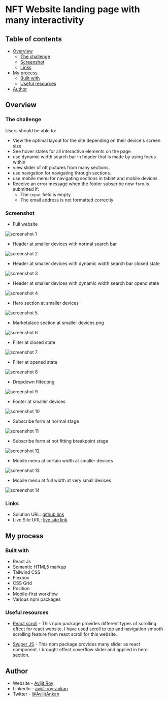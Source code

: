 # NFT Website landing page with many interactivity

## Table of contents

- [Overview](#overview)
  - [The challenge](#the-challenge)
  - [Screenshot](#screenshot)
  - [Links](#links)
- [My process](#my-process)
  - [Built with](#built-with)
  - [Useful resources](#useful-resources)
- [Author](#author)

## Overview

### The challenge

Users should be able to:

- View the optimal layout for the site depending on their device's screen size
- See hover states for all interactive elements on the page
- use dynamic width search bar in header that is made by using focus-within
- view slider of nft pictures from many sections.
- use navigation for navigating through sections.
- use mobile menu for navigating sections in tablet and mobile devices.
- Receive an error message when the footer subscribe now `form` is submitted if:
  - The `input` field is empty
  - The email address is not formatted correctly

### Screenshot

- Full website

![screenshot 1](./src/assets/screenshots/Website%20full%20page.png)

- Header at smaller devices with normal search bar

![screenshot 2](./src/assets//screenshots/Header%20at%20smaller%20devices%20with%20normal%20search%20bar.png)

- Header at smaller devices with dynamic width search bar closed state

![screenshot 3](./src/assets/screenshots/Header%20at%20smaller%20devices%20with%20dynamic%20width%20search%20bar%20closed%20state.png)

- Header at smaller devices with dynamic width search bar opend state

![screenshot 4](./src/assets/screenshots/Header%20at%20smaller%20devices%20with%20dynamic%20width%20search%20bar%20opend%20state.png)

- Hero section at smaller devices

![screenshot 5](./src/assets/screenshots/Hero%20section%20at%20smaller%20devices.png)

- Marketplace section at smaller devices.png

![screenshot 6](./src/assets/screenshots/Marketplace%20section%20at%20smaller%20devices.png)

- Filter at closed state

![screenshot 7](./src/assets/screenshots/Filter%20at%20closed%20state.png)

- Filter at opened state

![screenshot 8](./src/assets/screenshots/Filter%20at%20opend%20state.png)

- Dropdown filter.png

![screenshot 9](./src/assets/screenshots/Dropdown%20filter.png)

- Footer at smaller devices

![screenshot 10](./src/assets/screenshots/Footer%20at%20smaller%20devices.png)

- Subscribe form at normal stage

![screenshot 11](./src/assets/screenshots/Subscribe%20form%20at%20normal%20stage.png)

- Subscribe form at not fitting breakpoint stage

![screenshot 12](./src/assets/screenshots/Subscribe%20form%20at%20not%20fitting%20breakpoint%20stage.png)

- Mobile menu at certain width at smaller devices

![screenshot 13](./src/assets/screenshots/Mobile%20menu%20at%20certain%20width%20at%20smaller%20devices.png)

- Mobile menu at full width at very small devices

![screenshot 14](./src/assets/screenshots/Mobile%20menu%20at%20full%20width%20at%20very%20small%20devices.png)

### Links

- Solution URL: [github link](https://github.com/ankan-782/manage-landing-page-html-css-javascript)
- Live Site URL: [live site link](https://manage-landing-page-rav.netlify.app)

## My process

### Built with

- React Js
- Semantic HTML5 markup
- Tailwind CSS
- Flexbox
- CSS Grid
- Position
- Mobile-first workflow
- Various npm packages

### Useful resources

- [React scroll](https://andy-bell.co.uk/a-modern-css-reset/) - This npm package provides different types of scrolling effect for react website. I have used scroll to top and navigation smooth scrolling feature from react scroll for this website.

- [Swiper JS](https://swiperjs.com/react) - This npm package provides many slider as react component. I brought effect coverflow slider and applied in hero section.

## Author

- Website - [Avijit Roy](https://avijit-roy-portfolio.netlify.app/)
- LinkedIn - [avijit-roy-ankan](https://www.linkedin.com/in/avijit-roy-ankan/)
- Twitter - [@AvijitAnkan](https://twitter.com/AvijitAnkan)
